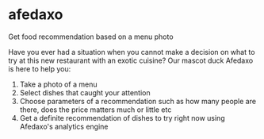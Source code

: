 # afedaxo
Get food recommendation based on a menu photo

Have you ever had a situation when you cannot make a decision on what to try at this new restaurant with an exotic cuisine? Our mascot duck Afedaxo is here to help you:

1. Take a photo of a menu
2. Select dishes that caught your attention
3. Choose parameters of a recommendation such as how many people are there, does the price matters much or little etc
4. Get a definite recommendation of dishes to try right now using Afedaxo's analytics engine 
